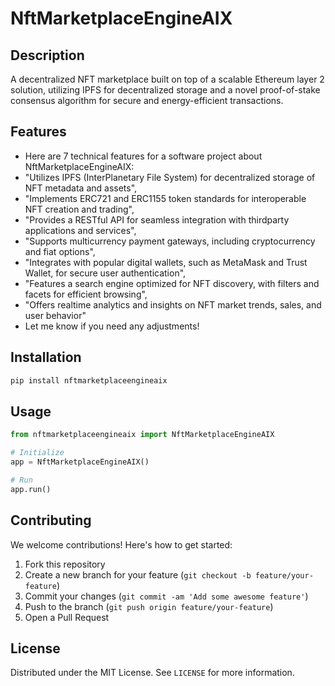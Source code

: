 # NftMarketplaceEngineAIX

## Description

A decentralized NFT marketplace built on top of a scalable Ethereum layer 2 solution, utilizing IPFS for decentralized storage and a novel proof-of-stake consensus algorithm for secure and energy-efficient transactions.

## Features

- Here are 7 technical features for a software project about NftMarketplaceEngineAIX:
- "Utilizes IPFS (InterPlanetary File System) for decentralized storage of NFT metadata and assets",
- "Implements ERC721 and ERC1155 token standards for interoperable NFT creation and trading",
- "Provides a RESTful API for seamless integration with thirdparty applications and services",
- "Supports multicurrency payment gateways, including cryptocurrency and fiat options",
- "Integrates with popular digital wallets, such as MetaMask and Trust Wallet, for secure user authentication",
- "Features a search engine optimized for NFT discovery, with filters and facets for efficient browsing",
- "Offers realtime analytics and insights on NFT market trends, sales, and user behavior"
- Let me know if you need any adjustments!
## Installation

```bash
pip install nftmarketplaceengineaix
```

## Usage

```python
from nftmarketplaceengineaix import NftMarketplaceEngineAIX

# Initialize
app = NftMarketplaceEngineAIX()

# Run
app.run()
```

## Contributing

We welcome contributions! Here's how to get started:

1. Fork this repository
2. Create a new branch for your feature (`git checkout -b feature/your-feature`)
3. Commit your changes (`git commit -am 'Add some awesome feature'`)
4. Push to the branch (`git push origin feature/your-feature`)
5. Open a Pull Request

## License

Distributed under the MIT License. See `LICENSE` for more information.
